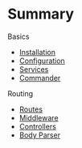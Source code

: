 # Summary

Basics

* [Installation](README.md)
* [Configuration](config.md)
* [Services](services.md)
* [Commander](commander.md)

Routing

* [Routes](routing.md)
* [Middleware](middleware.md)
* [Controllers](controller.md)
* [Body Parser](body-parser.md)



